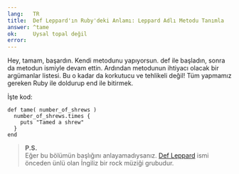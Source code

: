 ```yaml
---
lang:   TR
title:  Def Leppard'ın Ruby'deki Anlamı: Leppard Adlı Metodu Tanımla
answer: ^tame
ok:     Uysal topal değil
error:  
---
```


Hey, tamam, başardın. Kendi metodunu yapıyorsun. def ile başladın, sonra da metodun ismiyle devam ettin.
Ardından metodunun ihtiyacı olacak bir argümanlar listesi. Bu o kadar da korkutucu ve tehlikeli değil!
Tüm yapmamız gereken Ruby ile doldurup end ile bitirmek.

İşte kod:
    
    def tame( number_of_shrews )
      number_of_shrews.times {
        puts "Tamed a shrew"
      }
    end
    
> __P.S.__  
> Eğer bu bölümün başlığını anlayamadıysanız.
> <a href="http://en.wikipedia.org/wiki/Def_Leppard" target="_blank">Def Leppard</a>
> ismi önceden ünlü olan İngiliz bir rock müziği grubudur.
